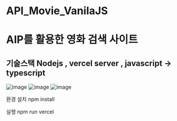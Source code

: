 # API_Movie_VanilaJS

# AIP를 활용한 영화 검색 사이트 

## 기술스택 Nodejs , vercel server , javascript -> typescript

![image](https://github.com/kimdayeon37/API_Movie_VanilaJS/assets/93921784/a894c712-27ae-4f1a-a807-15de4e5a6407)
![image](https://github.com/kimdayeon37/API_Movie_VanilaJS/assets/93921784/8defa3af-1d7a-4535-a5d2-aa8053056cb4)
![image](https://github.com/kimdayeon37/API_Movie_VanilaJS/assets/93921784/1ed39cea-c99f-48bc-bee8-d65404964b18)

환경 설치
npm install

실행
npm run vercel
